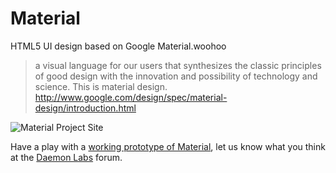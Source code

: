 # Material

HTML5 UI design based on Google Material.woohoo

> a visual language for our users that synthesizes the classic principles of good design with the innovation and possibility of technology and science. This is material design.
> http://www.google.com/design/spec/material-design/introduction.html

![Material Project Site](./images/screenshots/material01.png)

Have a play with a [working prototype of Material](http://daemonite.github.io/material/), let us know what you think at the [Daemon Labs](http://labs.daemon.com.au) forum.
